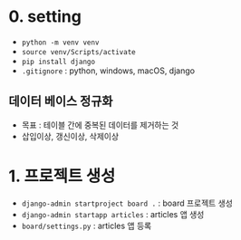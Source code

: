 # 0. setting
- `python -m venv venv`
- `source venv/Scripts/activate`
- `pip install django`
- `.gitignore` : python, windows, macOS, django

## 데이터 베이스 정규화
- 목표 : 테이블 간에 중복된 데이터를 제거하는 것
- 삽입이상, 갱신이상, 삭제이상

# 1. 프로젝트 생성
- `django-admin startproject board .` : board 프로젝트 생성
- `django-admin startapp articles` : articles 앱 생성
- `board/settings.py` : articles 앱 등록
